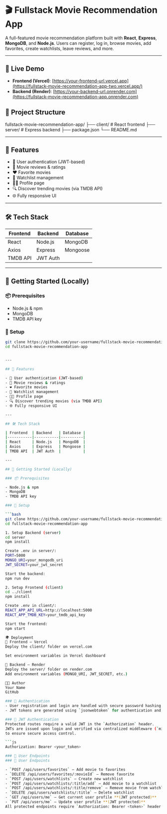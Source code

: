 # 🎬 Fullstack Movie Recommendation App

A full-featured movie recommendation platform built with **React**, **Express**, **MongoDB**, and **Node.js**. Users can register, log in, browse movies, add favorites, create watchlists, leave reviews, and more.

---

## 🔗 Live Demo

- **Frontend (Vercel)**: [https://your-frontend-url.vercel.app](https://fullstack-movie-recommendation-app-two.vercel.app/)
- **Backend (Render)**: [https://your-backend-url.onrender.com](https://fullstack-movie-recommendation-app.onrender.com)

## 📁 Project Structure
fullstack-movie-recommendation-app/
├── client/ # React frontend
├── server/ # Express backend
├── package.json
└── README.md 


---

## 🚀 Features

- 🔐 User authentication (JWT-based)
- 🧾 Movie reviews & ratings
- ❤️ Favorite movies
- 📃 Watchlist management
- 🧑‍💼 Profile page
- 🔍 Discover trending movies (via TMDB API)
- 🌐 Fully responsive UI

---

## 🛠️ Tech Stack

| Frontend  | Backend   | Database |
|-----------|-----------|----------|
| React     | Node.js   | MongoDB  |
| Axios     | Express   | Mongoose |
| TMDB API  | JWT Auth  |          |

---

## 🔧 Getting Started (Locally)

### 📦 Prerequisites

- Node.js & npm
- MongoDB
- TMDB API key

### 📍 Setup

```bash
git clone https://github.com/your-username/fullstack-movie-recommendation-app.git
cd fullstack-movie-recommendation-app


---

## 🚀 Features

- 🔐 User authentication (JWT-based)
- 🧾 Movie reviews & ratings
- ❤️ Favorite movies
- 📃 Watchlist management
- 🧑‍💼 Profile page
- 🔍 Discover trending movies (via TMDB API)
- 🌐 Fully responsive UI

---

## 🛠️ Tech Stack

| Frontend  | Backend   | Database |
|-----------|-----------|----------|
| React     | Node.js   | MongoDB  |
| Axios     | Express   | Mongoose |
| TMDB API  | JWT Auth  |          |

---

## 🔧 Getting Started (Locally)

### 📦 Prerequisites

- Node.js & npm
- MongoDB
- TMDB API key

### 📍 Setup

```bash
git clone https://github.com/your-username/fullstack-movie-recommendation-app.git
cd fullstack-movie-recommendation-app

1. Setup Backend (server)
cd server
npm install

Create .env in server/:
PORT=5000
MONGO_URI=your_mongodb_uri
JWT_SECRET=your_jwt_secret

Start the backend:
npm run dev

2. Setup Frontend (client)
cd ../client
npm install

Create .env in client/:
REACT_APP_API_URL=http://localhost:5000
REACT_APP_TMDB_KEY=your_tmdb_api_key

Start the frontend:
npm start

🌍 Deployment
🔹 Frontend – Vercel
Deploy the client/ folder on vercel.com

Set environment variables in Vercel dashboard

🔹 Backend – Render
Deploy the server/ folder on render.com
Add environment variables (MONGO_URI, JWT_SECRET, etc.)

🧑‍💻 Author
Your Name
GitHub

### 🔐 Authentication
- User registration and login are handled with secure password hashing using [`bcryptjs`](https://www.npmjs.com/package/bcryptjs).
- JWT tokens are generated using `jsonwebtoken` for authentication and protected routes.

### 🔐 JWT Authentication
Protected routes require a valid JWT in the `Authorization` header. 
JWTs are issued upon login and verified via centralized middleware (`middleware/auth.js`) 
to ensure secure access control.

```js
Authorization: Bearer <your_token>

### 👤 User Endpoints
### 👤 User Endpoints

- `POST /api/users/favorites` – Add movie to favorites
- `DELETE /api/users/favorites/:movieId` – Remove favorite
- `POST /api/users/watchlists` – Create new watchlist
- `POST /api/users/watchlists/:title/add` – Add movie to a watchlist
- `POST /api/users/watchlists/:title/remove` – Remove movie from watchlist
- `DELETE /api/users/watchlists/:title` – Delete watchlist
- `GET /api/users/me` – Get current user profile **(JWT protected)**
- `PUT /api/users/me` – Update user profile **(JWT protected)**
All protected endpoints require `Authorization: Bearer <token>` header.
